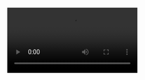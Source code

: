 ![Video Preview](https://user-images.githubusercontent.com/85589967/211237342-0308f121-608b-4ed2-b656-70a470f4e5ed.mov)
